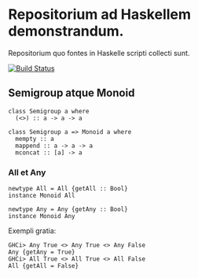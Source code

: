 # Repositorium ad Haskellem demonstrandum.

Repositorium quo fontes in Haskelle scripti collecti sunt.

[![Build Status](https://travis-ci.org/fuszenecker/HaskellDemo.svg?branch=master)](https://travis-ci.org/fuszenecker/HaskellDemo)

## Semigroup atque Monoid

```
class Semigroup a where
  (<>) :: a -> a -> a

class Semigroup a => Monoid a where
  mempty :: a
  mappend :: a -> a -> a
  mconcat :: [a] -> a
```

### All et Any

```
newtype All = All {getAll :: Bool}
instance Monoid All

newtype Any = Any {getAny :: Bool}
instance Monoid Any
```

Exempli gratia:

```
GHCi> Any True <> Any True <> Any False
Any {getAny = True}
GHCi> All True <> All True <> All False
All {getAll = False}
```

